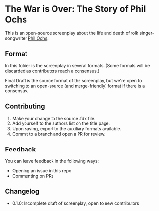 # The War is Over: The Story of Phil Ochs

This is an open-source screenplay about the life and death of folk singer-songwriter [Phil Ochs](https://en.wikipedia.org/wiki/Phil_Ochs).

## Format

In this folder is the screenplay in several formats.  (Some formats will be discarded as contributors reach a consensus.)

Final Draft is the source format of the screenplay, but we're open to switching to an open-source (and merge-friendly) format if there is a consensus.

## Contributing

1. Make your change to the source .fdx file.
2. Add yourself to the authors list on the title page.
3. Upon saving, export to the auxiliary formats available.
4. Commit to a branch and open a PR for review.

## Feedback

You can leave feedback in the following ways:

- Opening an issue in this repo
- Commenting on PRs

## Changelog

- 0.1.0: Incomplete draft of screenplay, open to new contributors
